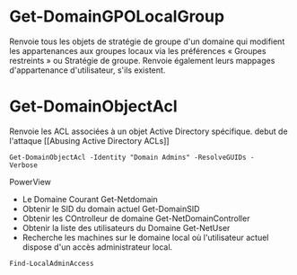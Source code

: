 # Get-DomainGPOLocalGroup

Renvoie tous les objets de stratégie de groupe d'un domaine qui modifient les appartenances aux groupes locaux via les préférences « Groupes restreints » ou Stratégie de groupe. Renvoie également leurs mappages d'appartenance d'utilisateur, s'ils existent.
# Get-DomainObjectAcl

Renvoie les ACL associées à un objet Active Directory spécifique.
debut de l'attaque [[Abusing Active Directory ACLs]]


```
Get-DomainObjectAcl -Identity "Domain Admins" -ResolveGUIDs -
Verbose
```

PowerView

- Le Domaine Courant 
Get-Netdomain
- Obtenir le SID du domain actuel 
Get-DomainSID
- Obtenir les COntrolleur de domaine 
Get-NetDomainController
- Obtenir la liste des utilisateurs du Domaine 
Get-NetUser
- Recherche les machines sur le domaine local où l'utilisateur actuel dispose d'un accès administrateur local.
```
Find-LocalAdminAccess
```
